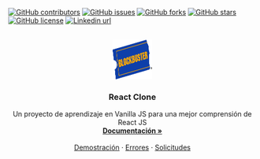 <!-- PROJECT SHIELDS -->

[![GitHub contributors](https://img.shields.io/github/contributors/nelsonacos/react-clone.svg?style=for-the-badge)](https://github.com/nelsonacos/react-clone/graphs/contributors)
[![GitHub issues](https://img.shields.io/github/issues/nelsonacos/react-clone?style=for-the-badge)](https://github.com/nelsonacos/react-clone/issues)
[![GitHub forks](https://img.shields.io/github/forks/nelsonacos/react-clone?style=for-the-badge)](https://github.com/nelsonacos/react-clone/network)
[![GitHub stars](https://img.shields.io/github/stars/nelsonacos/react-clone?style=for-the-badge)](https://github.com/nelsonacos/react-clone/stargazers)
[![GitHub license](https://img.shields.io/github/license/nelsonacos/react-clone?style=for-the-badge)](https://github.com/nelsonacos/react-clone/blob/main/LICENSE)
[![Linkedin url](https://img.shields.io/badge/-LinkedIn-black.svg?color=%23555555&logo=linkedin&style=for-the-badge)](https://www.linkedin.com/in/desarrolladorpython/)

<!-- PROJECT LOGO -->
<br />
<div align="center">
  <a href="https://github.com/nelsonacos/react-clone">
    <img src="images/logo.png" alt="Logo" width="80" height="80">
  </a>

  <h3 align="center">React Clone</h3>

  <p align="center">
    Un proyecto de aprendizaje en Vanilla JS para una mejor comprensión de React JS
    <br />
    <a href="https://github.com/nelsonacos/react-clone"><strong>Documentación »</strong></a>
    <br />
    <br />
    <a href="https://github.com/nelsonacos/react-clone">Demostración</a>
    ·
    <a href="https://github.com/nelsonacos/react-clone/issues">Errores</a>
    ·
    <a href="https://github.com/nelsonacos/react-clone/issues">Solicitudes</a>
  </p>
</div>
